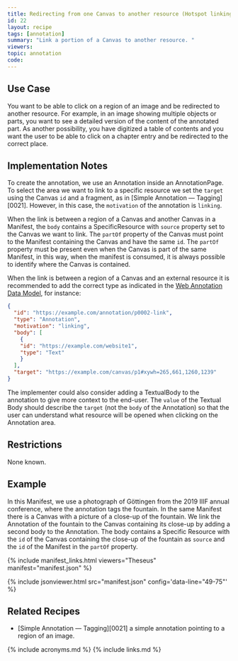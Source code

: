 ```yaml
---
title: Redirecting from one Canvas to another resource (Hotspot linking)
id: 22
layout: recipe
tags: [annotation]
summary: "Link a portion of a Canvas to another resource. "
viewers:
topic: annotation
code:
---
```


## Use Case

You want to be able to click on a region of an image and be redirected to another resource.
For example, in an image showing multiple objects or parts, you want to see a detailed version of the content of the annotated part. As another possibility, you have digitized a table of contents and you want the user to be able to click on a chapter entry and be redirected to the correct place.


## Implementation Notes

To create the annotation, we use an Annotation inside an AnnotationPage.
To select the area we want to link to a specific resource we set the `target` using the Canvas `id` and a fragment, as in [Simple Annotation — Tagging][0021]. However, in this case, the `motivation` of the annotation is `linking`.

When the link is between a region of a Canvas and another Canvas in a Manifest, the `body` contains a SpecificResource with `source` property set to the Canvas we want to link.
The `partOf` property of the Canvas must point to the Manifest containing the Canvas and have the same `id`.
The `partOf` property must be present even when the Canvas is part of the same Manifest, in this way, when the manifest is consumed, it is always possible to identify where the Canvas is contained.

When the link is between a region of a Canvas and an external resource it is recommended to add the correct type as indicated in the [Web Annotation Data Model](https://www.w3.org/TR/annotation-model/#classes), for instance:

```json
{
  "id": "https://example.com/annotation/p0002-link",
  "type": "Annotation",
  "motivation": "linking",
  "body": [
    {
    "id": "https://example.com/website1",
    "type": "Text"
    }
  ],
  "target": "https://example.com/canvas/p1#xywh=265,661,1260,1239"
}
```

The implementer could also consider adding a TextualBody to the annotation to give more context to the end-user.
The `value` of the Textual Body should describe the `target` (not the `body` of the Annotation) so that the user can understand what resource will be opened when clicking on the Annotation area.


## Restrictions

None known.

## Example

In this Manifest, we use a photograph of Göttingen from the 2019 IIIF annual conference, where the annotation tags the fountain. In the same Manifest there is a Canvas with a picture of a close-up of the fountain.
We link the Annotation of the fountain to the Canvas containing its close-up by adding a second body to the Annotation.
The body contains a Specific Resource with the `id` of the Canvas containing the close-up of the fountain as `source` and the `id` of the Manifest in the `partOf` property.


{% include manifest_links.html viewers="Theseus" manifest="manifest.json" %}

{% include jsonviewer.html src="manifest.json" config='data-line="49-75"' %}

## Related Recipes

* [Simple Annotation — Tagging][0021] a simple annotation pointing to a region of an image.

{% include acronyms.md %}
{% include links.md %}
